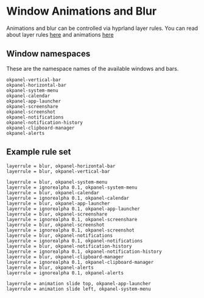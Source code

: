 # Window Animations and Blur

Animations and blur can be controlled via hyprland layer rules.
You can read about layer rules [here](https://wiki.hyprland.org/Configuring/Window-Rules/#layer-rules) and 
animations [here](https://wiki.hyprland.org/Configuring/Animations/#general)

## Window namespaces

These are the namespace names of the available windows and bars.

```
okpanel-vertical-bar
okpanel-horizontal-bar
okpanel-system-menu
okpanel-calendar
okpanel-app-launcher
okpanel-screenshare
okpanel-screenshot
okpanel-notifications
okpanel-notification-history
okpanel-clipboard-manager
okpanel-alerts
```

## Example rule set

```
layerrule = blur, okpanel-horizontal-bar
layerrule = blur, okpanel-vertical-bar

layerrule = blur, okpanel-system-menu
layerrule = ignorealpha 0.1, okpanel-system-menu
layerrule = blur, okpanel-calendar
layerrule = ignorealpha 0.1, okpanel-calendar
layerrule = blur, okpanel-app-launcher
layerrule = ignorealpha 0.1, okpanel-app-launcher
layerrule = blur, okpanel-screenshare
layerrule = ignorealpha 0.1, okpanel-screenshare
layerrule = blur, okpanel-screenshot
layerrule = ignorealpha 0.1, okpanel-screenshot
layerrule = blur, okpanel-notifications
layerrule = ignorealpha 0.1, okpanel-notifications
layerrule = blur, okpanel-notification-history
layerrule = ignorealpha 0.1, okpanel-notification-history
layerrule = blur, okpanel-clipboard-manager
layerrule = ignorealpha 0.1, okpanel-clipboard-manager
layerrule = blur, okpanel-alerts
layerrule = ignorealpha 0.1, okpanel-alerts

layerrule = animation slide top, okpanel-app-launcher
layerrule = animation slide left, okpanel-system-menu

```
